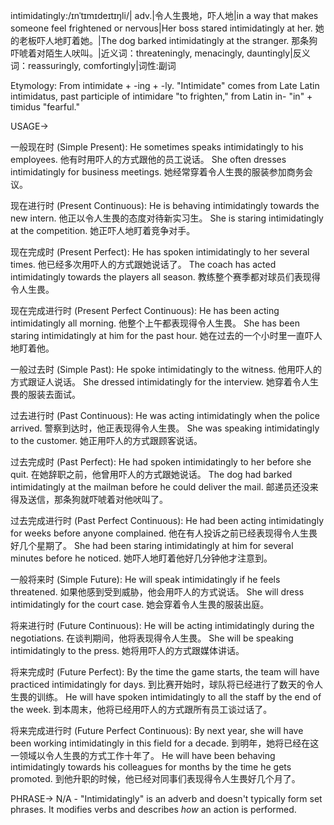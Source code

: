 intimidatingly:/ɪnˈtɪmɪdeɪtɪŋli/| adv.|令人生畏地，吓人地|in a way that makes someone feel frightened or nervous|Her boss stared intimidatingly at her. 她的老板吓人地盯着她。|The dog barked intimidatingly at the stranger. 那条狗吓唬着对陌生人吠叫。|近义词：threateningly, menacingly, dauntingly|反义词：reassuringly, comfortingly|词性:副词

Etymology:
From intimidate + -ing + -ly.  "Intimidate" comes from Late Latin intimidatus, past participle of intimidare "to frighten," from Latin in- "in" + timidus "fearful."

USAGE->

一般现在时 (Simple Present):
He sometimes speaks intimidatingly to his employees. 他有时用吓人的方式跟他的员工说话。
She often dresses intimidatingly for business meetings.  她经常穿着令人生畏的服装参加商务会议。

现在进行时 (Present Continuous):
He is behaving intimidatingly towards the new intern. 他正以令人生畏的态度对待新实习生。
She is staring intimidatingly at the competition. 她正吓人地盯着竞争对手。

现在完成时 (Present Perfect):
He has spoken intimidatingly to her several times. 他已经多次用吓人的方式跟她说话了。
The coach has acted intimidatingly towards the players all season. 教练整个赛季都对球员们表现得令人生畏。

现在完成进行时 (Present Perfect Continuous):
He has been acting intimidatingly all morning. 他整个上午都表现得令人生畏。
She has been staring intimidatingly at him for the past hour.  她在过去的一个小时里一直吓人地盯着他。

一般过去时 (Simple Past):
He spoke intimidatingly to the witness. 他用吓人的方式跟证人说话。
She dressed intimidatingly for the interview. 她穿着令人生畏的服装去面试。

过去进行时 (Past Continuous):
He was acting intimidatingly when the police arrived. 警察到达时，他正表现得令人生畏。
She was speaking intimidatingly to the customer. 她正用吓人的方式跟顾客说话。

过去完成时 (Past Perfect):
He had spoken intimidatingly to her before she quit. 在她辞职之前，他曾用吓人的方式跟她说话。
The dog had barked intimidatingly at the mailman before he could deliver the mail. 邮递员还没来得及送信，那条狗就吓唬着对他吠叫了。

过去完成进行时 (Past Perfect Continuous):
He had been acting intimidatingly for weeks before anyone complained.  他在有人投诉之前已经表现得令人生畏好几个星期了。
She had been staring intimidatingly at him for several minutes before he noticed.  她吓人地盯着他好几分钟他才注意到。

一般将来时 (Simple Future):
He will speak intimidatingly if he feels threatened. 如果他感到受到威胁，他会用吓人的方式说话。
She will dress intimidatingly for the court case. 她会穿着令人生畏的服装出庭。

将来进行时 (Future Continuous):
He will be acting intimidatingly during the negotiations.  在谈判期间，他将表现得令人生畏。
She will be speaking intimidatingly to the press. 她将用吓人的方式跟媒体讲话。

将来完成时 (Future Perfect):
By the time the game starts, the team will have practiced intimidatingly for days. 到比赛开始时，球队将已经进行了数天的令人生畏的训练。
He will have spoken intimidatingly to all the staff by the end of the week.  到本周末，他将已经用吓人的方式跟所有员工谈过话了。

将来完成进行时 (Future Perfect Continuous):
By next year, she will have been working intimidatingly in this field for a decade. 到明年，她将已经在这一领域以令人生畏的方式工作十年了。
He will have been behaving intimidatingly towards his colleagues for months by the time he gets promoted.  到他升职的时候，他已经对同事们表现得令人生畏好几个月了。


PHRASE->
N/A -  "Intimidatingly" is an adverb and doesn't typically form set phrases.  It modifies verbs and describes *how* an action is performed.
